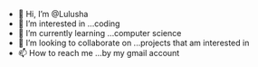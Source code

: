 - 👋 Hi, I’m @Lulusha
- 👀 I’m interested in ...coding
- 🌱 I’m currently learning ...computer science
- 💞️ I’m looking to collaborate on ...projects that am interested in
- 📫 How to reach me ...by my gmail account

<!---
Lulusha/Lulusha is a ✨ special ✨ repository because its `README.md` (this file) appears on your GitHub profile.
You can click the Preview link to take a look at your changes.
--->

